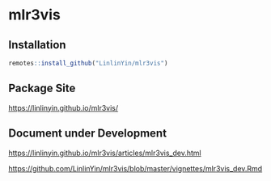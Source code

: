 # mlr3vis

## Installation

```R
remotes::install_github("LinlinYin/mlr3vis")
```

## Package Site

https://linlinyin.github.io/mlr3vis/

## Document under Development

https://linlinyin.github.io/mlr3vis/articles/mlr3vis_dev.html

https://github.com/LinlinYin/mlr3vis/blob/master/vignettes/mlr3vis_dev.Rmd



